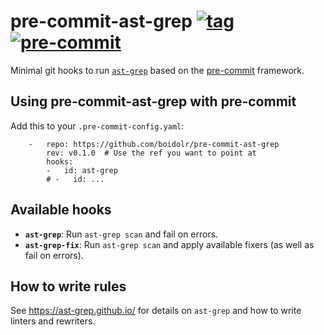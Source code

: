 pre-commit-ast-grep
[![tag](https://img.shields.io/github/v/tag/boidolr/pre-commit-ast-grep?sort=semver)](https://github.com/boidolr/pre-commit-ast-grep/tags)
[![pre-commit](https://img.shields.io/badge/pre--commit-enabled-brightgreen?logo=pre-commit&logoColor=white)](https://github.com/pre-commit/pre-commit)
================


Minimal git hooks to run [`ast-grep`](https://github.com/ast-grep/ast-grep) based on the [pre-commit](https://github.com/pre-commit/pre-commit) framework.

## Using pre-commit-ast-grep with pre-commit

Add this to your `.pre-commit-config.yaml`:
```
    -   repo: https://github.com/boidolr/pre-commit-ast-grep
        rev: v0.1.0  # Use the ref you want to point at
        hooks:
        -   id: ast-grep
        # -   id: ...
```

## Available hooks

- **`ast-grep`**: Run `ast-grep scan` and fail on errors.
- **`ast-grep-fix`**: Run `ast-grep scan` and apply available fixers (as well as fail on errors).

## How to write rules

See https://ast-grep.github.io/ for details on `ast-grep` and how to write linters and rewriters.